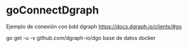 # goConnectDgraph
Ejemplo de conexión con bdd dgraph
https://docs.dgraph.io/clients/#go

go get -u -v github.com/dgraph-io/dgo
base de datos docker